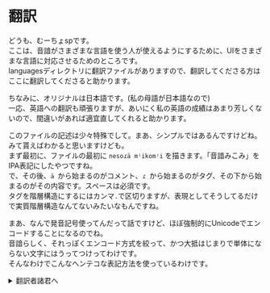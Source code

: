 # 翻訳
どうも、むーちょspです。  
ここは、音諳がさまざまな言語を使う人が使えるようにするために、UIをさまざまな言語に対応させるためのところです。  
languagesディレクトリに翻訳ファイルがありますので、翻訳してくださる方はここに翻訳してくださると助かります。

ちなみに、オリジナルは日本語です。(私の母語が日本語なので)  
一応、英語への翻訳も頑張りますが、あいにく私の英語の成績はあまり芳しくないので、間違いがあれば適宜直してくれると助かります。

このファイルの記述は少々特殊でして。まあ、シンプルではあるんですけどね。みて貰えばわかると思いますけども。  
まず最初に、ファイルの最初に `nesoɾä mʲikomʲi` を描きます。「音諳みこみ」をIPA表記にしたやつですね。  
で、その後、`ä `から始まるのがコメント、`ɾ `から始まるのがタグ、その下から始まるのがその内容です。スペースは必須です。  
タグを階層構造にするにはカンマ`.`で区切りますが、表現としてそうしてるだけで実質階層構造なんてないみたいなもんですね。

まあ、なんで発音記号使ってんだって話ですけど、ほぼ強制的にUnicodeでエンコードすることになるのでね。  
音諳らしく、それっぽくエンコード方式を絞って、かつ大抵はじまりで単体にならない文字にはうってつけってわけです。  
そんなわけでこんなヘンテコな表記方法を使っているわけです。

<details>
<summary>翻訳者諸君へ</summary>
ごめんね
</details>

